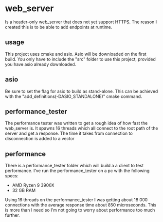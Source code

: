 web_server
==========
Is a header-only web_server that does not yet support HTTPS.
The reason I created this is to be able to add endpoints at runtime.

usage
-----
This project uses cmake and asio. Asio will be downloaded on the first build.
You only have to include the "src" folder to use this project, provided you have asio already downloaded.

asio
----
Be sure to set the flag for asio to build as stand-alone.
This can be achieved with the "add_definitions(-DASIO_STANDALONE)" cmake command.

performance_tester
------------------
The performance tester was written to get a rough idea of how fast the web_server is.
It spawns 16 threads which all connect to the root path of the server and get a response.
The time it takes from connection to disconnection is added to a vector

performance
-----------
There is a performance_tester folder which will build a a client to test performance.
I've run the performance_tester on a pc with the following specs:
- AMD Ryzen 9 3900X
- 32 GB RAM

Using 16 threads on the performance_tester I was getting about 18 000 connections with the average response time about 850 microseconds.
This is more than I need so I'm not going to worry about performance too much further.